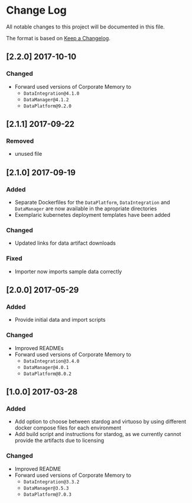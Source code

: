 # Change Log
All notable changes to this project will be documented in this file.

The format is based on [Keep a Changelog](http://keepachangelog.com/).

## [2.2.0] 2017-10-10

### Changed

- Forward used versions of Corporate Memory to
    - `DataIntegration@4.1.0`
    - `DataManager@4.1.2`
    - `DataPlatform@9.2.0`

## [2.1.1] 2017-09-22

### Removed
- unused file

## [2.1.0] 2017-09-19

### Added
- Separate Dockerfiles for the `DataPlatform`, `DataIntegration` and `DataManager` are now available
  in the apropriate directories
- Exemplaric kubernetes deployment templates have been added

### Changed

- Updated links for data artifact downloads

### Fixed

- Importer now imports sample data correctly

## [2.0.0] 2017-05-29

### Added

- Provide initial data and import scripts

### Changed

- Improved READMEs
- Forward used versions of Corporate Memory to
    - `DataIntegration@3.4.0`
    - `DataManager@4.0.1`
    - `DataPlatform@8.0.2`

## [1.0.0] 2017-03-28

### Added

- Add option to choose between stardog and virtuoso by using different docker compose files for each environment
- Add build script and instructions for stardog, as we currently cannot provide the artifacts due to licensing

### Changed

- Improved README
- Forward used versions of Corporate Memory to
    - `DataIntegration@3.3.2`
    - `DataManager@3.5.3`
    - `DataPlatform@7.0.3`
